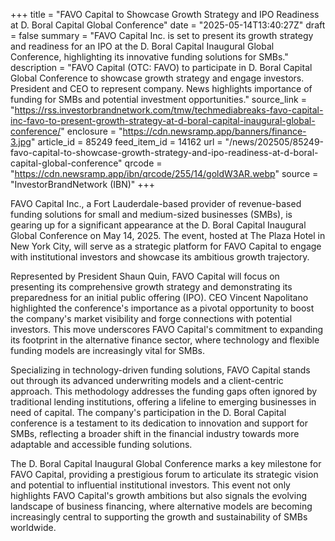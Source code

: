 +++
title = "FAVO Capital to Showcase Growth Strategy and IPO Readiness at D. Boral Capital Global Conference"
date = "2025-05-14T13:40:27Z"
draft = false
summary = "FAVO Capital Inc. is set to present its growth strategy and readiness for an IPO at the D. Boral Capital Inaugural Global Conference, highlighting its innovative funding solutions for SMBs."
description = "FAVO Capital (OTC: FAVO) to participate in D. Boral Capital Global Conference to showcase growth strategy and engage investors. President and CEO to represent company. News highlights importance of funding for SMBs and potential investment opportunities."
source_link = "https://rss.investorbrandnetwork.com/tmw/techmediabreaks-favo-capital-inc-favo-to-present-growth-strategy-at-d-boral-capital-inaugural-global-conference/"
enclosure = "https://cdn.newsramp.app/banners/finance-3.jpg"
article_id = 85249
feed_item_id = 14162
url = "/news/202505/85249-favo-capital-to-showcase-growth-strategy-and-ipo-readiness-at-d-boral-capital-global-conference"
qrcode = "https://cdn.newsramp.app/ibn/qrcode/255/14/goldW3AR.webp"
source = "InvestorBrandNetwork (IBN)"
+++

<p>FAVO Capital Inc., a Fort Lauderdale-based provider of revenue-based funding solutions for small and medium-sized businesses (SMBs), is gearing up for a significant appearance at the D. Boral Capital Inaugural Global Conference on May 14, 2025. The event, hosted at The Plaza Hotel in New York City, will serve as a strategic platform for FAVO Capital to engage with institutional investors and showcase its ambitious growth trajectory.</p><p>Represented by President Shaun Quin, FAVO Capital will focus on presenting its comprehensive growth strategy and demonstrating its preparedness for an initial public offering (IPO). CEO Vincent Napolitano highlighted the conference's importance as a pivotal opportunity to boost the company's market visibility and forge connections with potential investors. This move underscores FAVO Capital's commitment to expanding its footprint in the alternative finance sector, where technology and flexible funding models are increasingly vital for SMBs.</p><p>Specializing in technology-driven funding solutions, FAVO Capital stands out through its advanced underwriting models and a client-centric approach. This methodology addresses the funding gaps often ignored by traditional lending institutions, offering a lifeline to emerging businesses in need of capital. The company's participation in the D. Boral Capital conference is a testament to its dedication to innovation and support for SMBs, reflecting a broader shift in the financial industry towards more adaptable and accessible funding solutions.</p><p>The D. Boral Capital Inaugural Global Conference marks a key milestone for FAVO Capital, providing a prestigious forum to articulate its strategic vision and potential to influential institutional investors. This event not only highlights FAVO Capital's growth ambitions but also signals the evolving landscape of business financing, where alternative models are becoming increasingly central to supporting the growth and sustainability of SMBs worldwide.</p>